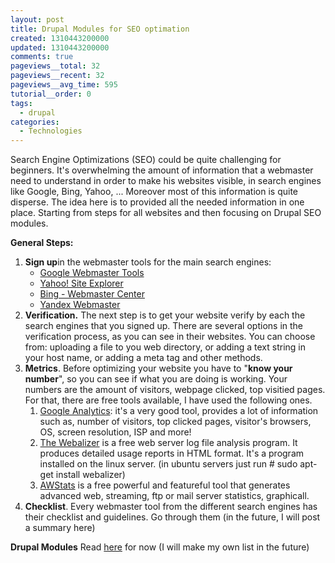 ```yaml
---
layout: post
title: Drupal Modules for SEO optimation
created: 1310443200000
updated: 1310443200000
comments: true
pageviews__total: 32
pageviews__recent: 32
pageviews__avg_time: 595
tutorial__order: 0
tags:
  - drupal
categories:
  - Technologies
---
```

<p>Search Engine Optimizations (SEO) could be quite challenging for beginners. It's overwhelming the amount of information that a webmaster need to understand in order to make his websites visible, in search engines like Google, Bing, Yahoo, ... Moreover most of this information is quite disperse. The idea here is to provided all the needed information in one place. Starting from steps for all websites and then focusing on Drupal SEO modules. &nbsp;
<!--More-->

<strong>General Steps:</strong></p>
<ol>
	<li><strong>Sign up</strong>in the webmaster tools for the main search engines:
		<ul>
			<li><a href="http://www.google.com/webmasters/" onclick="window.open(this.href, '', 'resizable=no,status=no,location=no,toolbar=no,menubar=no,fullscreen=no,scrollbars=no,dependent=no'); return false;">Google Webmaster Tools</a></li>
			<li><a href="siteexplorer.search.yahoo.com" onclick="window.open(this.href, '', 'resizable=no,status=no,location=no,toolbar=no,menubar=no,fullscreen=no,scrollbars=no,dependent=no'); return false;">Yahoo! Site Explorer</a></li>
			<li><a href="http://www.bing.com/webmaster" onclick="window.open(this.href, '', 'resizable=no,status=no,location=no,toolbar=no,menubar=no,fullscreen=no,scrollbars=no,dependent=no'); return false;">Bing - Webmaster Center</a></li>
			<li><a href="http://webmaster.yandex.com/" onclick="window.open(this.href, '', 'resizable=no,status=no,location=no,toolbar=no,menubar=no,fullscreen=no,scrollbars=no,dependent=no'); return false;">Yandex Webmaster</a></li>
		</ul>
	</li>
	<li><strong>Verification.</strong> The next step is to get your website verify by each the search engines that you signed up. There are several options in the verification process, as you can see in their websites. You can choose from: uploading a file to you web directory, or adding a text string in your host name, or adding a meta tag and other methods.</li>
	<li><strong>Metrics</strong>. Before&nbsp;optimizing&nbsp;your website you have to "<strong>know your number</strong>", so you can see if what you are doing is working. Your numbers are the amount of visitors, webpage clicked, top visitied pages. For that, there are free tools available, I have used the following ones.
		<ol>
			<li><a href="http://www.google.com/analytics/" onclick="window.open(this.href, '', 'resizable=no,status=no,location=no,toolbar=no,menubar=no,fullscreen=no,scrollbars=no,dependent=no'); return false;">Google Analytics</a>: it's a very good tool, provides a lot of information such as, number of visitors, top clicked pages, visitor's browsers, OS, screen resolution, ISP and more!</li>
			<li><a href="http://www.webalizer.org/" onclick="window.open(this.href, '', 'resizable=no,status=no,location=no,toolbar=no,menubar=no,fullscreen=no,scrollbars=no,dependent=no'); return false;">The Webalizer</a> is a free web server log file analysis program. It produces detailed usage reports in HTML format. It's a program installed on the linux server. (in ubuntu servers just run # sudo apt-get install webalizer)</li>
			<li><a href="http://awstats.sourceforge.net/" onclick="window.open(this.href, '', 'resizable=no,status=no,location=no,toolbar=no,menubar=no,fullscreen=no,scrollbars=no,dependent=no'); return false;">AWStats</a> is a free powerful and featureful tool that generates advanced web, streaming, ftp or mail server statistics, graphicall.</li>
		</ol>
	</li>
	<li><strong>Checklist</strong>. Every webmaster tool from the&nbsp;different&nbsp;search engines has their checklist and guidelines. Go through them (in the future, I will post a summary here)</li>
</ol>
<p><strong>Drupal Modules</strong> Read <a href="http://yadadrop.com/services/drupal-seo-modules-search-engine-optimization" onclick="window.open(this.href, '', 'resizable=no,status=no,location=no,toolbar=no,menubar=no,fullscreen=no,scrollbars=no,dependent=no'); return false;">here</a> for now (I will make my own list in the future)</p>
